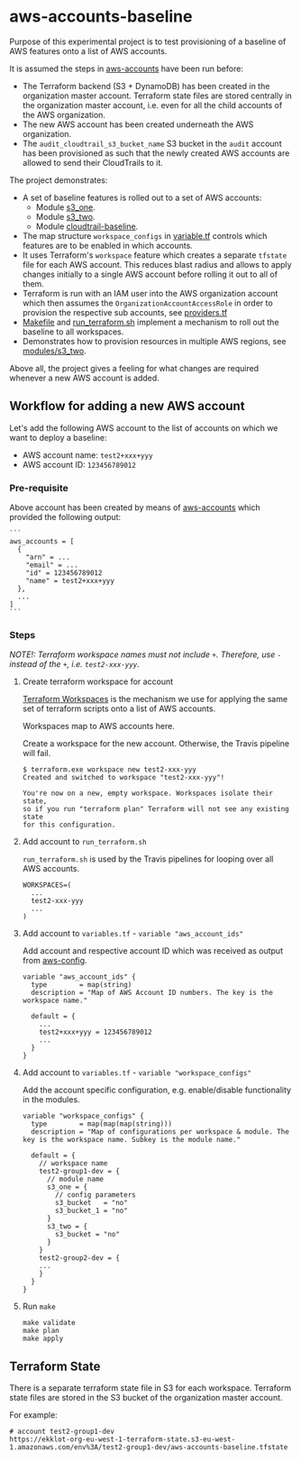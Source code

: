 # aws-accounts-baseline

Purpose of this experimental project is to test provisioning of a baseline of AWS features onto a list of AWS accounts.

It is assumed the steps in [aws-accounts](https://github.com/lekkehart/aws-accounts) have been run before:
* The Terraform backend (S3 + DynamoDB) has been created in the organization master account. 
  Terraform state files are stored centrally in the organization master account, i.e. even for all the child accounts 
  of the AWS organization. 
* The new AWS account has been created underneath the AWS organization.
* The `audit_cloudtrail_s3_bucket_name` S3 bucket in the `audit` account has been provisioned as such
  that the newly created AWS accounts are allowed to send their CloudTrails to it.

The project demonstrates:
* A set of baseline features is rolled out to a set of AWS accounts:
  *  Module [s3_one](modules/s3_one/main.tf).
  *  Module [s3_two](modules/s3_two/main.tf).
  *  Module [cloudtrail-baseline](modules/security-baseline/cloudtrail-baseline/main.tf).
* The map structure `workspace_configs` in [variable.tf](variables.tf) controls which features are to be enabled in 
  which accounts. 
* It uses Terraform's `workspace` feature which creates a separate `tfstate` file for each AWS account.
  This reduces blast radius and allows to apply changes initially to a single AWS account before rolling it out to all
  of them.
* Terraform is run with an IAM user into the AWS organization account which then assumes the 
  `OrganizationAccountAccessRole` in order to provision the respective sub accounts, see [providers.tf](providers.tf)
* [Makefile](Makefile) and [run_terraform.sh](run_terraform.sh) implement a mechanism to roll out the baseline to all 
  workspaces. 
* Demonstrates how to provision resources in multiple AWS regions, see [modules/s3_two](modules/s3_two/main.tf).

Above all, the project gives a feeling for what changes are required whenever a new AWS account is added.

## Workflow for adding a new AWS account

Let's add the following AWS account to the list of accounts on which we want to deploy a baseline:
* AWS account name: `test2+xxx+yyy`
* AWS account ID: `123456789012`

### Pre-requisite

Above account has been created by means of [aws-accounts](https://github.com/lekkehart/aws-accounts) which provided the 
following output:

    ```
    aws_accounts = [
      {
        "arn" = ...
        "email" = ...
        "id" = 123456789012
        "name" = test2+xxx+yyy
      },
      ...
    ]
    ```

### Steps

_NOTE!: Terraform workspace names must not include `+`. Therefore, use `-` instead of the `+`, i.e. `test2-xxx-yyy`._

1. Create terraform workspace for account

    [Terraform Workspaces](https://www.terraform.io/docs/commands/workspace/index.html) 
    is the mechanism we use for applying the same set of terraform scripts onto a list of AWS accounts.
    
    Workspaces map to AWS accounts here.
    
    Create a workspace for the new account. Otherwise, the Travis pipeline will fail. 
    
    ```
    $ terraform.exe workspace new test2-xxx-yyy
    Created and switched to workspace "test2-xxx-yyy"!
    
    You're now on a new, empty workspace. Workspaces isolate their state,
    so if you run "terraform plan" Terraform will not see any existing state
    for this configuration.
    ```
  
1. Add account to `run_terraform.sh`

    `run_terraform.sh` is used by the Travis pipelines for looping over all AWS accounts.

    ```
    WORKSPACES=(
      ...
      test2-xxx-yyy
      ...
    )
    ```

1. Add account to `variables.tf` - `variable "aws_account_ids"`

    Add account and respective account ID which was received as output from [aws-config](https://github.com/ekklot/aws-config).

    ```
    variable "aws_account_ids" {
      type        = map(string)
      description = "Map of AWS Account ID numbers. The key is the workspace name."
    
      default = {
        ...
        test2+xxx+yyy = 123456789012      
        ...
      }
    }
    ```

1. Add account to `variables.tf` - `variable "workspace_configs"`

    Add the account specific configuration, e.g. enable/disable functionality in the modules.

    ```
    variable "workspace_configs" {
      type        = map(map(map(string)))
      description = "Map of configurations per workspace & module. The key is the workspace name. Subkey is the module name."
    
      default = {
        // workspace name
        test2-group1-dev = {
          // module name
          s3_one = {
            // config parameters
            s3_bucket   = "no"
            s3_bucket_1 = "no"
          }
          s3_two = {
            s3_bucket = "no"
          }
        }
        test2-group2-dev = {
        ...
        }
      }
    }
    ```


   
1. Run `make`

    ```
    make validate
    make plan
    make apply
   
    ```
   

## Terraform State

There is a separate terraform state file in S3 for each workspace. 
Terraform state files are stored in the S3 bucket of the organization master account.

For example:
```
# account test2-group1-dev
https://ekklot-org-eu-west-1-terraform-state.s3-eu-west-1.amazonaws.com/env%3A/test2-group1-dev/aws-accounts-baseline.tfstate
```
